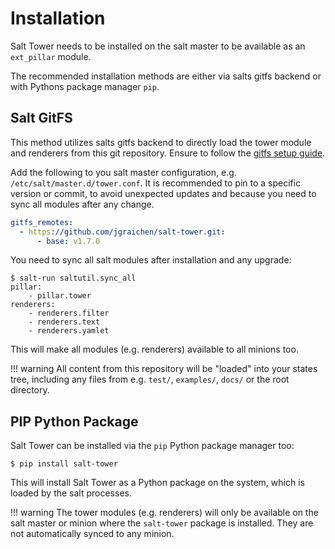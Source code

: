 # Installation

Salt Tower needs to be installed on the salt master to be available as an `ext_pillar` module.

The recommended installation methods are either via salts gitfs backend or with Pythons package manager `pip`.

## Salt GitFS

This method utilizes salts gitfs backend to directly load the tower module and renderers from this git repository. Ensure to follow the [gitfs setup guide](https://docs.saltproject.io/en/latest/topics/tutorials/gitfs.html).

Add the following to you salt master configuration, e.g. `/etc/salt/master.d/tower.conf`. It is recommended to pin to a specific version or commit, to avoid unexpected updates and because you need to sync all modules after any change.

```yaml
gitfs_remotes:
  - https://github.com/jgraichen/salt-tower.git:
      - base: v1.7.0
```

You need to sync all salt modules after installation and any upgrade:

```console
$ salt-run saltutil.sync_all
pillar:
    - pillar.tower
renderers:
    - renderers.filter
    - renderers.text
    - renderers.yamlet
```

This will make all modules (e.g. renderers) available to all minions too.

!!! warning
    All content from this repository will be "loaded" into your states tree, including any files from e.g. `test/`, `examples/`, `docs/` or the root directory.


## PIP Python Package

Salt Tower can be installed via the `pip` Python package manager too:

```console
$ pip install salt-tower
```

This will install Salt Tower as a Python package on the system, which is loaded by the salt processes.

!!! warning
    The tower modules (e.g. renderers) will only be available on the salt master or minion where the `salt-tower` package is installed. They are not automatically synced to any minion.

